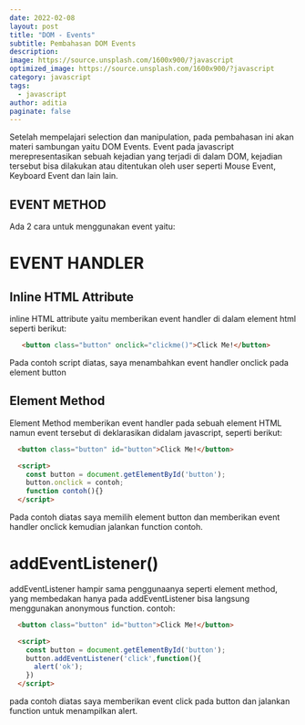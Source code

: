 ```yaml
---
date: 2022-02-08
layout: post
title: "DOM - Events"
subtitle: Pembahasan DOM Events
description:
image: https://source.unsplash.com/1600x900/?javascript
optimized_image: https://source.unsplash.com/1600x900/?javascript
category: javascript
tags:
  - javascript
author: aditia
paginate: false
---
```


Setelah mempelajari selection dan manipulation, pada pembahasan ini akan materi sambungan yaitu DOM Events. Event pada javascript merepresentasikan sebuah kejadian yang terjadi di dalam DOM, kejadian tersebut bisa dilakukan atau ditentukan oleh user seperti Mouse Event, Keyboard Event dan lain lain.

## EVENT METHOD

Ada 2 cara untuk menggunakan event yaitu:

# EVENT HANDLER

## Inline HTML Attribute

inline HTML attribute yaitu memberikan event handler di dalam element html seperti berikut:

```HTML
   <button class="button" onclick="clickme()">Click Me!</button>
```

Pada contoh script diatas, saya menambahkan event handler onclick pada element button

## Element Method

Element Method memberikan event handler pada sebuah element HTML namun event tersebut di deklarasikan didalam javascript, seperti berikut:

```HTML
  <button class="button" id="button">Click Me!</button>

  <script>
    const button = document.getElementById('button');
    button.onclick = contoh;
    function contoh(){}
  </script>
```

Pada contoh diatas saya memilih element button dan memberikan event handler onclick kemudian jalankan function contoh.

# addEventListener()

addEventListener hampir sama penggunaanya seperti element method, yang membedakan hanya pada addEventListener bisa langsung menggunakan anonymous function. contoh:

```HTML
  <button class="button" id="button">Click Me!</button>

  <script>
    const button = document.getElementById('button');
    button.addEventListener('click',function(){
      alert('ok');
    })
  </script>
```

pada contoh diatas saya memberikan event click pada button dan jalankan function untuk menampilkan alert.

